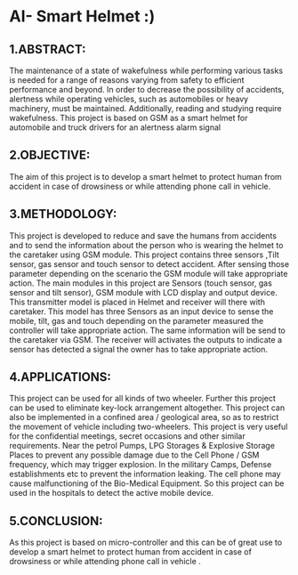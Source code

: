 
# AI- Smart Helmet :)

## 1.ABSTRACT:
The maintenance of a state of wakefulness while performing various tasks is needed for a range of reasons varying from safety to efficient performance and beyond. In order to decrease the possibility of accidents, alertness while operating vehicles, such as automobiles or heavy machinery, must be maintained. Additionally, reading and studying require wakefulness.
	This project is based on GSM as a smart helmet for automobile and truck drivers for an alertness alarm signal

## 2.OBJECTIVE:
The aim of this project is to develop a smart helmet to protect human from accident in case of drowsiness or while attending phone call in vehicle.

## 3.METHODOLOGY:
This project is developed to reduce and save the humans from accidents and to send the information about the person who is wearing the helmet to the caretaker using GSM module. This project contains three sensors ,Tilt sensor, gas sensor and touch sensor to detect accident. After sensing those parameter depending on the scenario the GSM module will take appropriate action. The main modules in this project are Sensors (touch sensor, gas sensor  and tilt sensor), GSM module with LCD display and output device. This transmitter model is placed in Helmet and receiver will there with caretaker.  This model has three Sensors as an input device to sense the mobile, tilt, gas and touch depending on the parameter measured the controller will take appropriate action.  The same information will be send to the caretaker via GSM. The receiver will activates the outputs to indicate a sensor has detected a signal the owner has to take appropriate action.

##  4.APPLICATIONS:
This project can be used for all kinds of two wheeler.
Further this project can be used to eliminate key-lock arrangement altogether.
This project can also be implemented in a confined area / geological area, so as to restrict the movement of vehicle including two-wheelers.
This project is very useful for the confidential meetings, secret occasions and other similar requirements.
Near the petrol Pumps, LPG Storages & Explosive Storage Places to prevent any possible damage due to the Cell Phone / GSM frequency, which may trigger explosion.
In the military Camps, Defense establishments etc to prevent the information leaking.
The cell phone may cause malfunctioning of the Bio-Medical Equipment. So this project can be used in the hospitals to detect the active mobile device.

## 5.CONCLUSION:
As this project is based on micro-controller and this can be of great use to develop a smart helmet to protect human from accident in case of drowsiness or while attending phone call in vehicle .

